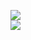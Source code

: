 [![](https://img.shields.io/badge/Made%20With-Github%20Spray-lightgrey.svg?style=for-the-badge&logo=github)](https://github.com/Annihil/github-spray#694)  
[![](https://i.imgur.com/2DrTn0Z.gif)](https://github.com/Annihil/github-spray)